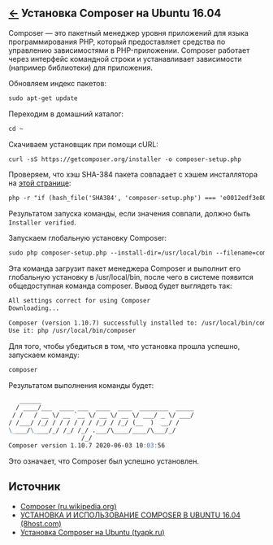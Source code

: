 [&larr;](readme.md "Ubuntu") Установка Composer на Ubuntu 16.04
---------------------------------------------------------------

Composer — это пакетный менеджер уровня приложений для языка программирования PHP, который предоставляет средства по управлению зависимостями в PHP-приложении. Composer работает через интерфейс командной строки и устанавливает зависимости (например библиотеки) для приложения.

Обновляем индекс пакетов:

```markdown
sudo apt-get update
```

Переходим в домашний каталог:

```markdown
cd ~
```

Скачиваем установщик при помощи cURL:

```markdown
curl -sS https://getcomposer.org/installer -o composer-setup.php
```

Проверяем, что хэш SHA-384 пакета совпадает с хэшем инсталлятора на [этой странице](https://composer.github.io/pubkeys.html):

```markdown
php -r "if (hash_file('SHA384', 'composer-setup.php') === 'e0012edf3e80b6978849f5eff0d4b4e4c79ff1609dd1e613307e16318854d24ae64f26d17af3ef0bf7cfb710ca74755a') { echo 'Installer verified'; } else { echo 'Installer corrupt'; unlink('composer-setup.php'); } echo PHP_EOL;"
```

Результатом запуска команды, если значения совпали, должно быть `Installer verified`.

Запускаем глобальную установку Composer:

```markdown
sudo php composer-setup.php --install-dir=/usr/local/bin --filename=composer
```

Эта команда загрузит пакет менеджера Composer и выполнит его глобальную установку в /usr/local/bin, после чего в системе появится общедоступная команда composer. Вывод будет выглядеть так:

```markdown
All settings correct for using Composer
Downloading...

Composer (version 1.10.7) successfully installed to: /usr/local/bin/composer
Use it: php /usr/local/bin/composer
```

Для того, чтобы убедиться в том, что установка прошла успешно, запускаем команду:

```markdown
composer
```

Результатом выполнения команды будет:

```markdown
   ______
  / ____/___  ____ ___  ____  ____  ________  _____
 / /   / __ \/ __ `__ \/ __ \/ __ \/ ___/ _ \/ ___/
/ /___/ /_/ / / / / / / /_/ / /_/ (__  )  __/ /
\____/\____/_/ /_/ /_/ .___/\____/____/\___/_/
                    /_/
Composer version 1.10.7 2020-06-03 10:03:56
```

Это означает, что Composer был успешно установлен.

## Источник

- [Composer (ru.wikipedia.org)](https://ru.wikipedia.org/wiki/Composer)
- [УСТАНОВКА И ИСПОЛЬЗОВАНИЕ COMPOSER В UBUNTU 16.04 (8host.com)](https://www.8host.com/blog/ustanovka-i-ispolzovanie-composer-v-ubuntu-16-04/)
- [Установка Composer на Ubuntu (tyapk.ru)](https://tyapk.ru/blog/post/install-composer-on-ubuntu)